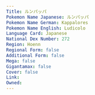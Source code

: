 ```yaml
---
﻿Title: ルンパッパ
Pokemon Name Japanese: ルンパッパ
Pokemon Name German: Kappalores
Pokemon Name English: Ludicolo
Language Card: Japanese
National Dex Number: 272
Region: Hoenn
Regional Form: false
Additional Form: false
Mega: false
Gigantamax: false
Cover: false
Link: 
Owned: 
---
```

